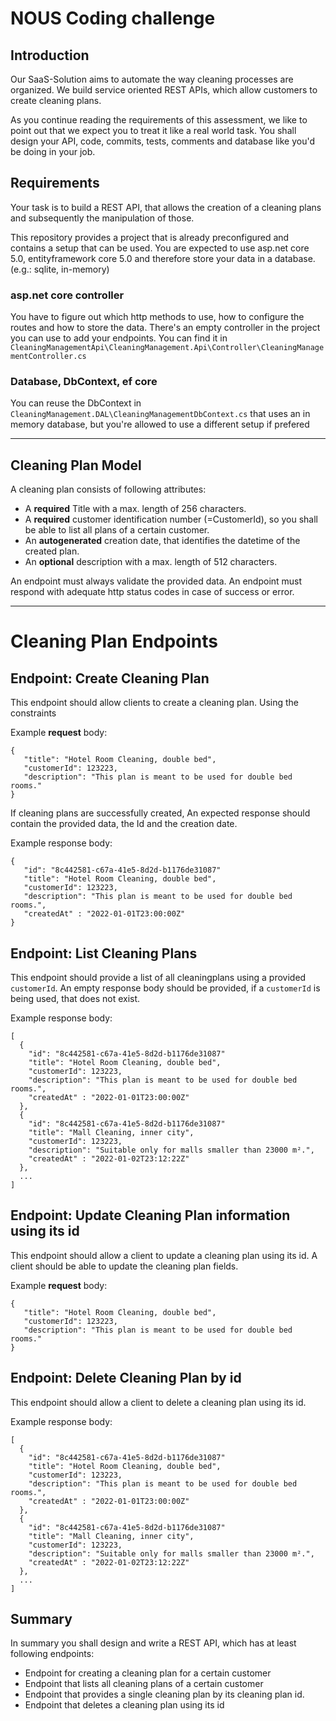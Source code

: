 # NOUS Coding challenge

## Introduction
Our SaaS-Solution aims to automate the way cleaning processes are organized. 
We build service oriented REST APIs, which allow customers to create cleaning plans.

As you continue reading the requirements of this assessment, we like to point out that we expect you to treat it like a real world task. You shall design your API, code, commits, tests, comments and database like you'd be doing in your job.

## Requirements
Your task is to build a REST API, that allows the creation of a cleaning plans and subsequently the manipulation of those. 

This repository provides a project that is already preconfigured and contains a setup that can be used. 
You are expected to use asp.net core 5.0, entityframework core 5.0 and therefore store your data in a database. (e.g.: sqlite, in-memory)

### asp.net core controller
You have to figure out which http methods to use, how to configure the routes and how to store the data. There's an empty controller in the project you can use to add your endpoints. You can find it in `CleaningManagementApi\CleaningManagement.Api\Controller\CleaningManagementController.cs`

### Database, DbContext, ef core
You can reuse the DbContext in `CleaningManagement.DAL\CleaningManagementDbContext.cs` that uses an in memory database, but you're allowed to use a different setup if prefered

---
## Cleaning Plan Model
A cleaning plan consists of following attributes:
* A __required__ Title with a max. length of 256 characters. 
* A __required__ customer identification number (=CustomerId), so you shall be able to list all plans of a certain customer. 
* An __autogenerated__ creation date, that identifies the datetime of the created plan.
* An __optional__ description with a max. length of 512 characters.

An endpoint must always validate the provided data.
An endpoint must respond with adequate http status codes in case of success or error.

---
# Cleaning Plan Endpoints

## Endpoint: Create Cleaning Plan
This endpoint should allow clients to create a cleaning plan. Using the constraints 

Example **request** body:
```
{ 
   "title": "Hotel Room Cleaning, double bed",
   "customerId": 123223,
   "description": "This plan is meant to be used for double bed rooms."
}
```

If cleaning plans are successfully created, An expected response should contain the provided data, the Id and the creation date.


Example response body:
```
{
   "id": "8c442581-c67a-41e5-8d2d-b1176de31087"
   "title": "Hotel Room Cleaning, double bed",
   "customerId": 123223,
   "description": "This plan is meant to be used for double bed rooms.",
   "createdAt" : "2022-01-01T23:00:00Z"
}
```

## Endpoint: List Cleaning Plans
This endpoint should provide a list of all cleaningplans using a provided `customerId`. 
An empty response body should be provided, if a `customerId` is being used, that does not exist.

Example response body:
```
[
  {
    "id": "8c442581-c67a-41e5-8d2d-b1176de31087"
    "title": "Hotel Room Cleaning, double bed",
    "customerId": 123223,
    "description": "This plan is meant to be used for double bed rooms.",
    "createdAt" : "2022-01-01T23:00:00Z"
  },
  {
    "id": "8c442581-c67a-41e5-8d2d-b1176de31087"
    "title": "Mall Cleaning, inner city",
    "customerId": 123223,
    "description": "Suitable only for malls smaller than 23000 m².",
    "createdAt" : "2022-01-02T23:12:22Z"
  }, 
  ...
]
```

## Endpoint: Update Cleaning Plan information using its id
This endpoint should allow a client to update a cleaning plan using its id. A client should be able to update the cleaning plan fields. 

Example **request** body:
```
{ 
   "title": "Hotel Room Cleaning, double bed",
   "customerId": 123223,
   "description": "This plan is meant to be used for double bed rooms."
}
```

## Endpoint: Delete Cleaning Plan by id
This endpoint should allow a client to delete a cleaning plan using its id.

Example response body:
```
[
  {
    "id": "8c442581-c67a-41e5-8d2d-b1176de31087"
    "title": "Hotel Room Cleaning, double bed",
    "customerId": 123223,
    "description": "This plan is meant to be used for double bed rooms.",
    "createdAt" : "2022-01-01T23:00:00Z"
  },
  {
    "id": "8c442581-c67a-41e5-8d2d-b1176de31087"
    "title": "Mall Cleaning, inner city",
    "customerId": 123223,
    "description": "Suitable only for malls smaller than 23000 m².",
    "createdAt" : "2022-01-02T23:12:22Z"
  }, 
  ...
]
```

## Summary
In summary you shall design and write a REST API, which has at least following endpoints:
* Endpoint for creating a cleaning plan for a certain customer
* Endpoint that lists all cleaning plans of a certain customer
* Endpoint that provides a single cleaning plan by its cleaning plan id.
* Endpoint that deletes a cleaning plan using its id